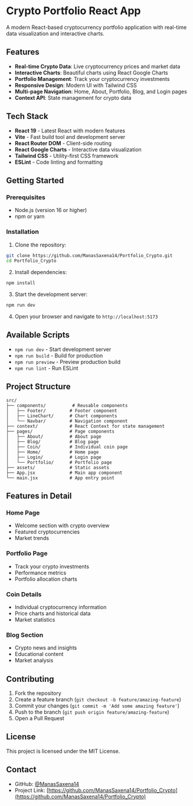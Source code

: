 # Crypto Portfolio React App

A modern React-based cryptocurrency portfolio application with real-time data visualization and interactive charts.

## Features

- **Real-time Crypto Data**: Live cryptocurrency prices and market data
- **Interactive Charts**: Beautiful charts using React Google Charts
- **Portfolio Management**: Track your cryptocurrency investments
- **Responsive Design**: Modern UI with Tailwind CSS
- **Multi-page Navigation**: Home, About, Portfolio, Blog, and Login pages
- **Context API**: State management for crypto data

## Tech Stack

- **React 19** - Latest React with modern features
- **Vite** - Fast build tool and development server
- **React Router DOM** - Client-side routing
- **React Google Charts** - Interactive data visualization
- **Tailwind CSS** - Utility-first CSS framework
- **ESLint** - Code linting and formatting

## Getting Started

### Prerequisites

- Node.js (version 16 or higher)
- npm or yarn

### Installation

1. Clone the repository:
```bash
git clone https://github.com/ManasSaxena14/Portfolio_Crypto.git
cd Portfolio_Crypto
```

2. Install dependencies:
```bash
npm install
```

3. Start the development server:
```bash
npm run dev
```

4. Open your browser and navigate to `http://localhost:5173`

## Available Scripts

- `npm run dev` - Start development server
- `npm run build` - Build for production
- `npm run preview` - Preview production build
- `npm run lint` - Run ESLint

## Project Structure

```
src/
├── components/          # Reusable components
│   ├── Footer/         # Footer component
│   ├── LineChart/      # Chart components
│   └── Navbar/         # Navigation component
├── context/            # React Context for state management
├── pages/              # Page components
│   ├── About/          # About page
│   ├── Blog/           # Blog page
│   ├── Coin/           # Individual coin page
│   ├── Home/           # Home page
│   ├── Login/          # Login page
│   └── Portfolio/      # Portfolio page
├── assets/             # Static assets
├── App.jsx             # Main app component
└── main.jsx            # App entry point
```

## Features in Detail

### Home Page
- Welcome section with crypto overview
- Featured cryptocurrencies
- Market trends

### Portfolio Page
- Track your crypto investments
- Performance metrics
- Portfolio allocation charts

### Coin Details
- Individual cryptocurrency information
- Price charts and historical data
- Market statistics

### Blog Section
- Crypto news and insights
- Educational content
- Market analysis

## Contributing

1. Fork the repository
2. Create a feature branch (`git checkout -b feature/amazing-feature`)
3. Commit your changes (`git commit -m 'Add some amazing feature'`)
4. Push to the branch (`git push origin feature/amazing-feature`)
5. Open a Pull Request

## License

This project is licensed under the MIT License.

## Contact

- GitHub: [@ManasSaxena14](https://github.com/ManasSaxena14)
- Project Link: [https://github.com/ManasSaxena14/Portfolio_Crypto](https://github.com/ManasSaxena14/Portfolio_Crypto)
